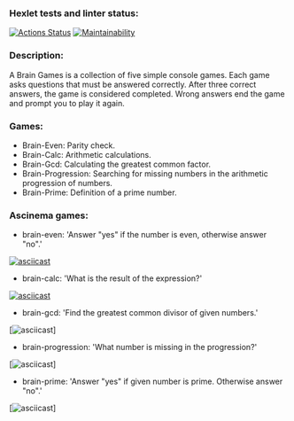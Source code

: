 ### Hexlet tests and linter status:
[![Actions Status](https://github.com/shizomanya/python-project-49/workflows/hexlet-check/badge.svg)](https://github.com/shizomanya/python-project-49/actions)
[![Maintainability](https://api.codeclimate.com/v1/badges/b862fbdeb3d4fdd4535e/maintainability)](https://codeclimate.com/github/shizomanya/python-project-49/maintainability)

### Description:
A Brain Games is a collection of five simple console games. Each game asks questions that must be answered correctly. After three correct answers, the game is considered completed. Wrong answers end the game and prompt you to play it again.

### Games:
- Brain-Even: Parity check.
- Brain-Calc: Arithmetic calculations.
- Brain-Gcd: Calculating the greatest common factor.
- Brain-Progression: Searching for missing numbers in the arithmetic progression of numbers.
- Brain-Prime: Definition of a prime number.

### Ascinema games:
- brain-even: 'Answer "yes" if the number is even, otherwise answer "no".'


[![asciicast](https://asciinema.org/a/Jhkrpypvnd8AyVwtUU4PnlghO.svg)](https://asciinema.org/a/Jhkrpypvnd8AyVwtUU4PnlghO)

- brain-calc: 'What is the result of the expression?'

[![asciicast](https://asciinema.org/a/nDYG4UFN15KXCGalqbZhsgYsA.svg)](https://asciinema.org/a/nDYG4UFN15KXCGalqbZhsgYsA)

- brain-gcd: 'Find the greatest common divisor of given numbers.'

[![asciicast]()]

- brain-progression: 'What number is missing in the progression?'

[![asciicast]()]

- brain-prime: 'Answer "yes" if given number is prime. Otherwise answer "no".'

[![asciicast]()]
